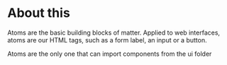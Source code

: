 # About this

Atoms are the basic building blocks of matter. Applied to web interfaces, atoms are our HTML tags, such as a form label, an input or a button.

Atoms are the only one that can import components from the ui folder
